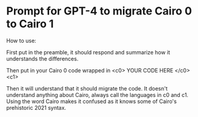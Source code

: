# Prompt for GPT-4 to migrate Cairo 0 to Cairo 1

How to use:

First put in the preamble, it should respond and summarize how it understands the differences.

Then put in your Cairo 0 code wrapped in \<c0\> YOUR CODE HERE \</c0\> \<c1\>

Then it will understand that it should migrate the code. It doesn't understand anything about Cairo, always call the languages in c0 and c1. Using the word Cairo makes it confused as it knows some of Cairo's prehistoric 2021 syntax.
